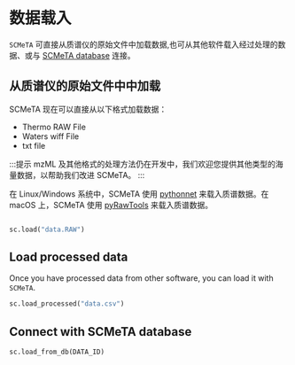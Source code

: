 # 数据载入

`SCMeTA` 可直接从质谱仪的原始文件中加载数据,也可从其他软件载入经过处理的数据、或与 [SCMeTA database][sc-db] 连接。

## 从质谱仪的原始文件中中加载

SCMeTA 现在可以直接从以下格式加载数据：

- Thermo RAW File
- Waters wiff File
- txt file

:::提示
mzML 及其他格式的处理方法仍在开发中，我们欢迎您提供其他类型的海量数据，以帮助我们改进 SCMeTA。
:::

在 Linux/Windows 系统中，SCMeTA 使用 [pythonnet][pythonnet] 来载入质谱数据。在 macOS 上，SCMeTA 使用  [pyRawTools][pyrawtools] 来载入质谱数据。

[pythonnet]: https://pythonnet.github.io
[pyrawtools]: https://github.com/EstrellaXD/pyRawTools

```python

sc.load("data.RAW")

```

## Load processed data

Once you have processed data from other software, you can load it with `SCMeTA`.

```python
sc.load_processed("data.csv")
```

## Connect with SCMeTA database

```python
sc.load_from_db(DATA_ID)
```

[sc-db]: https://scmeta.now.sh
